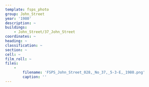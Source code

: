 ```yaml
---
template: fsps_photo
group: John_Street
year: '1980'
description: ~
buildings:
    - John_Street/37_John_Street
coordinates: ~
heading: ~
classification: ~
section: ~
cell: ~
film_roll: ~
files:
    -
        filename: 'FSPS_John_Street_028,_No_37,_5-3-E,_1980.png'
        caption: ''
---
```

